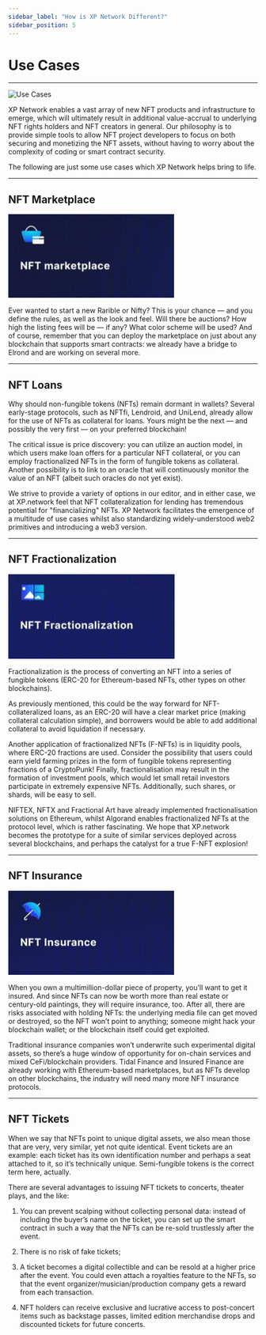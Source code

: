 ```yaml
---
sidebar_label: "How is XP Network Different?"
sidebar_position: 5
---
```


# Use Cases

<hr/>

![Use Cases](../../static/img/13.Use_cases.gif)

XP Network enables a vast array of new NFT products and infrastructure to emerge, which will ultimately result in additional value-accrual to underlying NFT rights holders and NFT creators in general. Our philosophy is to provide simple tools to allow NFT project developers to focus on both securing and monetizing the NFT assets, without having to worry about the complexity of coding or smart contract security.

The following are just some use cases which XP Network helps bring to life.

<hr/>

## NFT Marketplace

![NFT Marketplace](../../static/img/14.NFT_marketplace.png)

Ever wanted to start a new Rarible or Nifty? This is your chance — and you define the rules, as well as the look and feel. Will there be auctions? How high the listing fees will be — if any? What color scheme will be used? And of course, remember that you can deploy the marketplace on just about any blockchain that supports smart contracts: we already have a bridge to Elrond and are working on several more.

<hr/>

## NFT Loans

Why should non-fungible tokens (NFTs) remain dormant in wallets? Several early-stage protocols, such as NFTfi, Lendroid, and UniLend, already allow for the use of NFTs as collateral for loans. Yours might be the next — and possibly the very first — on your preferred blockchain!

The critical issue is price discovery: you can utilize an auction model, in which users make loan offers for a particular NFT collateral, or you can employ fractionalized NFTs in the form of fungible tokens as collateral. 
Another possibility is to link to an oracle that will continuously monitor the value of an NFT (albeit such oracles do not yet exist). 

We strive to provide a variety of options in our editor, and in either case, we at XP.network feel that NFT collateralization for lending has tremendous potential for "financializing" NFTs. XP Network facilitates the emergence of a multitude of use cases whilst also standardizing widely-understood web2 primitives and introducing a web3 version.

<hr/>

## NFT Fractionalization

![NFT Fractionalization](../../static/img/15.NFT_Fractionalization.png)

Fractionalization is the process of converting an NFT into a series of fungible tokens (ERC-20 for Ethereum-based NFTs, other types on other blockchains).

As previously mentioned, this could be the way forward for NFT-collateralized loans, as an ERC-20 will have a clear market price (making collateral calculation simple), and borrowers would be able to add additional collateral to avoid liquidation if necessary.

Another application of fractionalized NFTs (F-NFTs) is in liquidity pools, where ERC-20 fractions are used. Consider the possibility that users could earn yield farming prizes in the form of fungible tokens representing fractions of a CryptoPunk! 
Finally, fractionalisation may result in the formation of investment pools, which would let small retail investors participate in extremely expensive NFTs. Additionally, such shares, or shards, will be easy to sell.

NIFTEX, NFTX and Fractional Art have already implemented fractionalisation solutions on Ethereum, whilst Algorand enables fractionalized NFTs at the protocol level, which is rather fascinating. We hope that XP.network becomes the prototype for a suite of similar services deployed across several blockchains, and perhaps the catalyst for a true F-NFT explosion!

<hr/>

## NFT Insurance

![NFT Insurance](../../static/img/16.NFT_Insurance.png)

When you own a multimillion-dollar piece of property, you’ll want to get it insured. And since NFTs can now be worth more than real estate or century-old paintings, they will require insurance, too. After all, there are risks associated with holding NFTs: the underlying media file can get moved or destroyed, so the NFT won’t point to anything; someone might hack your blockchain wallet; or the blockchain itself could get exploited.

Traditional insurance companies won’t underwrite such experimental digital assets, so there’s a huge window of opportunity for on-chain services and mixed CeFi/blockchain providers. Tidal Finance and Insured Finance are already working with Ethereum-based marketplaces, but as NFTs develop on other blockchains, the industry will need many more NFT insurance protocols.

<hr/>

## NFT Tickets

When we say that NFTs point to unique digital assets, we also mean those that are very, very similar, yet not quite identical. Event tickets are an example: each ticket has its own identification number and perhaps a seat attached to it, so it’s technically unique. Semi-fungible tokens is the correct term here, actually.

There are several advantages to issuing NFT tickets to concerts, theater plays, and the like:

1) You can prevent scalping without collecting personal data: instead of including the buyer’s name on the ticket, you can set up the smart contract in such a way that the NFTs can be re-sold trustlessly after the event.
   
2) There is no risk of fake tickets;
   
3) A ticket becomes a digital collectible and can be resold at a higher price after the event. You could even attach a royalties feature to the NFTs, so that the event organizer/musician/production company gets a reward from each transaction.
   
4) NFT holders can receive exclusive and lucrative access to post-concert items such as backstage passes, limited edition merchandise drops and discounted tickets for future concerts.